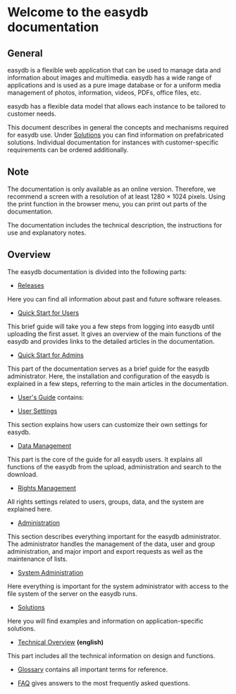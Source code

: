 # Welcome to the easydb documentation

## General
 
easydb is a flexible web application that can be used to manage data and information about images and multimedia. easydb has a wide range of applications and is used as a pure image database or for a uniform media management of photos, information, videos, PDFs, office files, etc.

easydb has a flexible data model that allows each instance to be tailored to customer needs.

This document describes in general the concepts and mechanisms required for easydb use. Under [Solutions](../solutions/) you can find information on prefabricated solutions. Individual documentation for instances with customer-specific requirements can be ordered additionally.

## Note

The documentation is only available as an online version. Therefore, we recommend a screen with a resolution of at least 1280 × 1024 pixels. Using the print function in the browser menu, you can print out parts of the documentation.

The documentation includes the technical description, the instructions for use and explanatory notes.

## Overview

The easydb documentation is divided into the following parts:

* [Releases](../releases/)

Here you can find all information about past and future software releases.

* [Quick Start for Users](../getstarteduser/)

This brief guide will take you a few steps from logging into easydb until uploading the first asset. It gives an overview of the main functions of the easydb and provides links to the detailed articles in the documentation.

* [Quick Start for Admins](../getstartedadmin/)

This part of the documentation serves as a brief guide for the easydb administrator. Here, the installation and configuration of the easydb is explained in a few steps, referring to the main articles in the documentation.

* [User's Guide](../webfrontend/) contains:

* [User Settings](../webfrontend/userprefs/)

This section explains how users can customize their own settings for easydb.

* [Data Management](../webfrontend/datamanagement/)

This part is the core of the guide for all easydb users. It explains all functions of the easydb from the upload, administration and search to the download.

* [Rights Management](../webfrontend/rightsmanagement)

All rights settings related to users, groups, data, and the system are explained here.

* [Administration](../webfrontend/datamanagement/)

This section describes everything important for the easydb administrator. The administrator handles the management of the data, user and group administration, and major import and export requests as well as the maintenance of lists.

* [System Administration](../sysadmin/)

Here everything is important for the system administrator with access to the file system of the server on the easydb runs.

* [Solutions](../solutions/)

Here you will find examples and information on application-specific solutions.

* [Technical Overview](../technical/) **(english)**

This part includes all the technical information on design and functions.

* [Glossary](../glossary/) contains all important terms for reference.

* [FAQ](../faq/) gives answers to the most frequently asked questions.